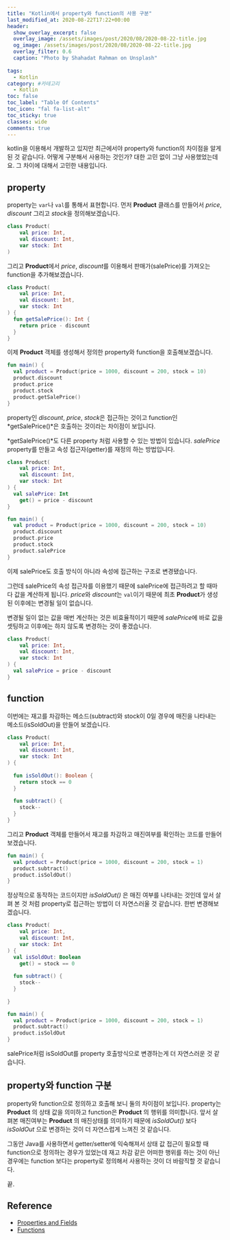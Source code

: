 ```yaml
---
title: "Kotlin에서 property와 function의 사용 구분"
last_modified_at: 2020-08-22T17:22+00:00
header:
  show_overlay_excerpt: false
  overlay_image: /assets/images/post/2020/08/2020-08-22-title.jpg
  og_image: /assets/images/post/2020/08/2020-08-22-title.jpg
  overlay_filter: 0.6
  caption: "Photo by Shahadat Rahman on Unsplash"
  
tags:
  - Kotlin
category: #카테고리
  - Kotlin
toc: false
toc_label: "Table Of Contents"
toc_icon: "fal fa-list-alt"
toc_sticky: true
classes: wide
comments: true
---
```


kotlin을 이용해서 개발하고 있지만 최근에서야 property와 function의 차이점을 알게 된 것 같습니다. 어떻게 구분해서 사용하는 것인가? 대한 고민 없이 그냥 사용했었는데요. 그 차이에 대해서 고민한 내용입니다.

## property
property는 `var`나 `val`를 통해서 표현합니다. 먼저 **Product** 클래스를 만들어서 *price*, *discount* 그리고 *stock*을 정의해보겠습니다.
```kotlin
class Product(
    val price: Int,
    val discount: Int,
    var stock: Int
)
```

그리고 **Product**에서 *price*, *discount*를 이용해서 판매가(salePrice)를 가져오는 function을 추가해보겠습니다. 

```kotlin
class Product(
    val price: Int,
    val discount: Int,
    var stock: Int
) {
  fun getSalePrice(): Int {
    return price - discount
  }
}
```
이제 **Product** 객체를 생성해서 정의한 property와 function을 호출해보겠습니다.

```kotlin
fun main() {
  val product = Product(price = 1000, discount = 200, stock = 10)
  product.discount
  product.price
  product.stock
  product.getSalePrice()
}
```

property인 *discount*, *price*, *stock*은 접근하는 것이고 function인 *getSalePrice()*은 호출하는 것이라는 차이점이 보입니다.  

*getSalePrice()*도 다른 property 처럼 사용할 수 있는 방법이 있습니다. *salePrice* property를 만들고 속성 접근자(getter)를 재정의 하는 방법입니다.

```kotlin
class Product(
    val price: Int,
    val discount: Int,
    var stock: Int
) {
  val salePrice: Int
    get() = price - discount
}	

fun main() {
  val product = Product(price = 1000, discount = 200, stock = 10)
  product.discount
  product.price
  product.stock
  product.salePrice
}
```

이제 salePrice도 호출 방식이 아니라 속성에 접근하는 구조로 변경됐습니다. 

그런데 salePrice의 속성 접근자를 이용했기 때문에 salePrice에 접근하려고 할 때마다 값을 계산하게 됩니다. *price*와 *discount*는 `val`이기 때문에 최초 **Product**가 생성된 이후에는 변경될 일이 없습니다.

변경될 일이 없는 값을 매번 계산하는 것은 비효율적이기 때문에 *salePrice*에 바로 값을 셋팅하고 이후에는 하지 않도록 변경하는 것이 좋겠습니다.

```kotlin
class Product(
    val price: Int,
    val discount: Int,
    var stock: Int
) {
  val salePrice = price - discount
}
```

## function

이번에는 재고를 차감하는 메소드(subtract)와 stock이 0일 경우에 매진을 나타내는 메소드(isSoldOut)을 만들어 보겠습니다.

```kotlin
class Product(
    val price: Int,
    val discount: Int,
    var stock: Int
) {
  
  fun isSoldOut(): Boolean {
    return stock == 0
  }
  
  fun subtract() {
    stock--
  }
}
```

그리고 **Product** 객체를 만들어서 재고를 차감하고 매진여부를 확인하는 코드를 만들어 보겠습니다.

```kotlin
fun main() {
  val product = Product(price = 1000, discount = 200, stock = 1)
  product.subtract()
  product.isSoldOut()
}
```

정상적으로 동작하는 코드이지만 *isSoldOut()* 은 매진 여부를 나타내는 것인데 앞서 살펴 본 것 처럼 property로 접근하는 방법이 더 자연스러울 것 같습니다. 한번 변경해보겠습니다.

```kotlin
class Product(
    val price: Int,
    val discount: Int,
    var stock: Int
) {
  val isSoldOut: Boolean
    get() = stock == 0
  
  fun subtract() {
    stock--
  }
  
}

fun main() {
  val product = Product(price = 1000, discount = 200, stock = 1)
  product.subtract()
  product.isSoldOut
}
```

salePrice처럼 isSoldOut를 property 호출방식으로 변경하는게 더 자연스러운 것 같습니다.

## property와 function 구분

property와 function으로 정의하고 호출해 보니 둘의 차이점이 보입니다. property는 **Product** 의 상태 값을 의미하고 function은 **Product** 의 행위를 의미합니다. 앞서 살펴본 매진여부는 **Product** 의 매진상태를 의미하기 때문에  *isSoldOut()* 보다  *isSoldOut* 으로 변경하는 것이 더 자연스럽게 느껴진 것 같습니다.

그동안 Java를 사용하면서 getter/setter에 익숙해져서 상태 값 접근이 필요할 때 function으로 정의하는 경우가 있었는데 재고 차감 같은 어떠한 행위를 하는 것이 아닌 경우에는 function 보다는 property로 정의해서 사용하는 것이 더 바람직할 것 같습니다.

끝.




## Reference
- [Properties and Fields](https://kotlinlang.org/docs/reference/properties.html)
- [Functions](https://kotlinlang.org/docs/reference/functions.html)